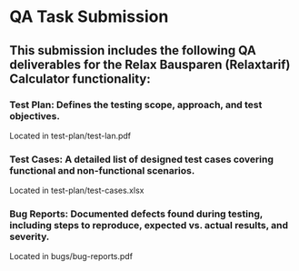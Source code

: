 # QA Task Submission

## This submission includes the following QA deliverables for the Relax Bausparen (Relaxtarif) Calculator functionality:

### Test Plan: Defines the testing scope, approach, and test objectives. 
  Located in test-plan/test-lan.pdf

### Test Cases: A detailed list of designed test cases covering functional and non-functional scenarios.
  Located in  test-plan/test-cases.xlsx

### Bug Reports: Documented defects found during testing, including steps to reproduce, expected vs. actual results, and severity.
  Located in bugs/bug-reports.pdf